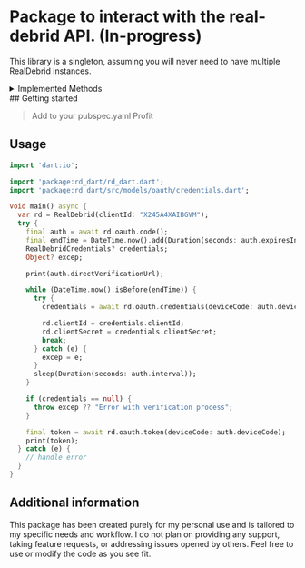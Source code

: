 # Package to interact with the real-debrid API. (In-progress)

This library is a singleton, assuming you will never need to have multiple RealDebrid instances.

<details>
    <summary>Implemented Methods</summary>
- [ ] /disable_access_token
- [ ] /time
- [ ] /time/iso

- [x] /user

/unrestrict
- [ ] /unrestrict/check
- [x] /unrestrict/link
- [ ] /unrestrict/folder
- [ ] /unrestrict/containerFile
- [ ] /unrestrict/containerLink

/traffic
- [ ] /traffic
- [ ] /traffic/details

/streaming
- [ ] /streaming/transcode/{id}
- [ ] /stream/mediaInfos/{id}

/downloads
- [ ] /downloads
- [ ] /downloads/delete/{id}

/torrents
- [ ] /torrents
- [x] /torrents/info/{id}
- [x] /torrents/instantAvailability/{hash}
- [ ] /torrents/activeCount
- [ ] /torrents/availableHosts
- [ ] /torrents/addTorrent
- [x] /torrents/addMagnet
- [x] /torrents/selectFiles/{id}
- [ ] /torrents/delete/{id}

/hosts
- [ ] /hosts
- [ ] /hosts/status
- [ ] /hosts/regex
- [ ] /hosts/regexFolder
- [ ] /hosts/domains

/settings
- [ ] /settings
- [ ] /settings/update
- [ ] /settings/convertPoints
- [ ] /settings/changePassword
- [ ] /settings/avatarFile
- [ ] /settings/avatarDelete


</details>
## Getting started

> Add to your pubspec.yaml
> Profit

## Usage

```dart
import 'dart:io';

import 'package:rd_dart/rd_dart.dart';
import 'package:rd_dart/src/models/oauth/credentials.dart';

void main() async {
  var rd = RealDebrid(clientId: "X245A4XAIBGVM");
  try {
    final auth = await rd.oauth.code();
    final endTime = DateTime.now().add(Duration(seconds: auth.expiresIn));
    RealDebridCredentials? credentials;
    Object? excep;

    print(auth.directVerificationUrl);

    while (DateTime.now().isBefore(endTime)) {
      try {
        credentials = await rd.oauth.credentials(deviceCode: auth.deviceCode);

        rd.clientId = credentials.clientId;
        rd.clientSecret = credentials.clientSecret;
        break;
      } catch (e) {
        excep = e;
      }
      sleep(Duration(seconds: auth.interval));
    }

    if (credentials == null) {
      throw excep ?? "Error with verification process";
    }

    final token = await rd.oauth.token(deviceCode: auth.deviceCode);
    print(token);
  } catch (e) {
    // handle error
  }
}
```

## Additional information

This package has been created purely for my personal use and is tailored to my specific needs and workflow.
I do not plan on providing any support, taking feature requests, or addressing issues opened by others. Feel free to use or modify the code as you see fit.
